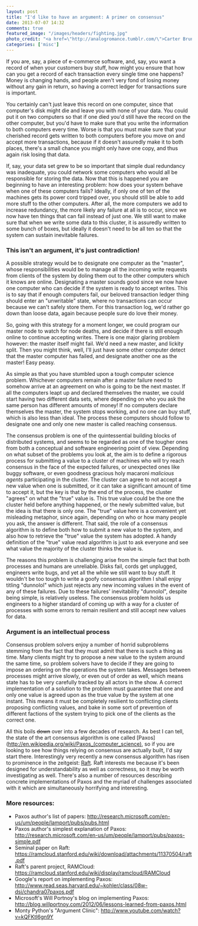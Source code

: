 ```yaml
---
layout: post
title: "I'd like to have an argument: A primer on consensus"
date: 2013-07-07 14:32
comments: true
featured_image: "/images/headers/fighting.jpg"
photo_credit: "<a href=\"http://analogromance.tumblr.com/\">Carter Brundage</a>"
categories: ['misc']
---
```


If you are, say, a piece of e-commerce software, and, say, you want a record of when your customers buy stuff, how might you ensure that how can you get a record of each transaction every single time one happens? Money is changing hands, and people aren't very fond of losing money without any gain in return, so having a correct ledger for transactions sure is important.

<!--more-->

You certainly can't just leave this record on one computer, since that computer's disk might die and leave you with none of your data. You could put it on two computers so that if one died you'd still have the record on the other computer, but you'd have to make sure that you write the information to both computers every time. Worse is that you must make sure that your cherished record gets written to both computers before you move on and accept more transactions, because if it doesn't assuredly make it to both places, there's a small chance you might only have one copy, and thus again risk losing that data.

If, say, your data set grew to be so important that simple dual redundancy was inadequate, you could network some computers who would all be responsible for storing the data. Now that this is happened you are beginning to have an interesting problem: how does your system behave when one of these computers fails? Ideally, if only one of ten of the machines gets its power cord tripped over, you should still be able to add more stuff to the other computers. After all, the more computers we add to increase redundancy, the more likely any failure at all is to occur, since we now have ten things that can fail instead of just one. We still want to make sure that when we write some data to this cluster, it is assuredly written to some bunch of boxes, but ideally it doesn't need to be all ten so that the system can sustain inevitable failures.

### This isn't an argument, it's just contradiction!

A possible strategy would be to designate one computer as the "master", whose responsibilities would be to manage all the incoming write requests from clients of the system by doling them out to the other computers which it knows are online. Designating a master sounds good since we now have one computer who can decide if the system is ready to accept writes. This is to say that if enough computers fail, our beloved transaction ledger thing should enter an "unwritable" state, where no transactions can occur because we can't safely store them. For this transaction log, we'd rather go down than loose data, again because people sure do love their money.

So, going with this strategy for a moment longer, we could program our master node to watch for node deaths, and decide if there is still enough online to continue accepting writes. There is one major glaring problem however: the master itself might fail. We'd need a new master, and lickity split. Then you might think, well, I'll just have some other computer detect that the master computer has failed, and designate another one as the master! Easy peasy.

As simple as that you have stumbled upon a tough computer science problem. Whichever computers remain after a master failure need to somehow arrive at an agreement on who is going to be the next master. If all the computers leapt up and declared themselves the master, we could start having two different data sets, where depending on who you ask the same person has different amounts of money! If no computers declare themselves the master, the system stops working, and no one can buy stuff, which is also less than ideal. The process these computers should follow to designate one and only one new master is called reaching consensus.

The consensus problem is one of the quintessential building blocks of distributed systems, and seems to be regarded as one of the tougher ones from both a conceptual and software engineering point of view. Depending on what subset of the problems you look at, the aim is to define a rigorous process for submitting a value to a cluster of machines who will try reach consensus in the face of the expected failures, or unexpected ones like buggy software, or even goodness gracious holy macaroni _malicious agents_ participating in the cluster. The cluster can agree to not accept a new value when one is submitted, or it can take a significant amount of time to accept it, but the key is that by the end of the process, the cluster "agrees" on what the "true" value is. This true value could be the one the cluster held before anything happened, or the newly submitted value, but the idea is that there is only one. The "true" value here is a convenient yet misleading metaphor, since again, depending on who or how many people you ask, the answer is different. That said, the role of a consensus algorithm is to define both how to submit a new value to the system, and also how to retrieve the "true" value the system has adopted. A handy definition of the "true" value read algorithm is just to ask everyone and see what value the majority of the cluster thinks the value is.

The reasons this problem is challenging arise from the simple fact that both processes and humans are unreliable. Disks fail, cords get unplugged, engineers write bugs, and yet all the while we still want to buy stuff. It wouldn't be too tough to write a goofy consensus algorithm I shall enjoy titling "dunnolol" which just rejects any new incoming values in the event of any of these failures. Due to these failures' inevitability "dunnolol", despite being simple, is relatively useless. The consensus problem holds us engineers to a higher standard of coming up with a way for a cluster of processes with some errors to remain resilient and still accept new values for data.

### Argument is an intellectual process

Consensus problem solvers enjoy a number of horrid subproblems stemming from the fact that they must admit that there is such a thing as time. Many clients might try to propose a new value to the system around the same time, so problem solvers have to decide if they are going to impose an ordering on the operations the system takes. Messages between processes might arrive slowly, or even out of order as well, which means state has to be very carefully tracked by all actors in the show. A correct implementation of a solution to the problem must guarantee that one and only one value is agreed upon as the true value by the system at one instant. This means it must be completely resilient to conflicting clients proposing conflicting values, and bake in some sort of prevention of different factions of the system trying to pick one of the clients as the correct one.

All this boils ~~down~~ over into a few decades of research. As best I can tell, the state of the art consensus algorithm is one called [Paxos](http://en.wikipedia.org/wiki/Paxos_(computer_science), so if you are looking to see how things relying on consensus are actually built, I'd say start there. Interestingly very recently a new consensus algorithm has risen to prominence in the zeitgeist: [Raft](https://ramcloud.stanford.edu/wiki/download/attachments/11370504/raft.pdf). Raft interests me because it's been designed for understandability as well as correctness, so it may be worth investigating as well. There's also a number of resources describing concrete implementations of Paxos and the myriad of challenges associated with it which are simultaneously horrifying and interesting.

### More resources:

 - Paxos author's list of papers: <http://research.microsoft.com/en-us/um/people/lamport/pubs/pubs.html>
 - Paxos author's simplest explanation of Paxos: <http://research.microsoft.com/en-us/um/people/lamport/pubs/paxos-simple.pdf>
 - Seminal paper on Raft: <https://ramcloud.stanford.edu/wiki/download/attachments/11370504/raft.pdf>
 - Raft's parent project, RAMCloud: <https://ramcloud.stanford.edu/wiki/display/ramcloud/RAMCloud>
 - Google's report on implementing Paxos: <http://www.read.seas.harvard.edu/~kohler/class/08w-dsi/chandra07paxos.pdf>
 - Microsoft's Will Portnoy's blog on implementing Paxos: <http://blog.willportnoy.com/2012/06/lessons-learned-from-paxos.html>
 - Monty Python's "Argument Clinic": <http://www.youtube.com/watch?v=kQFKtI6gn9Y>
